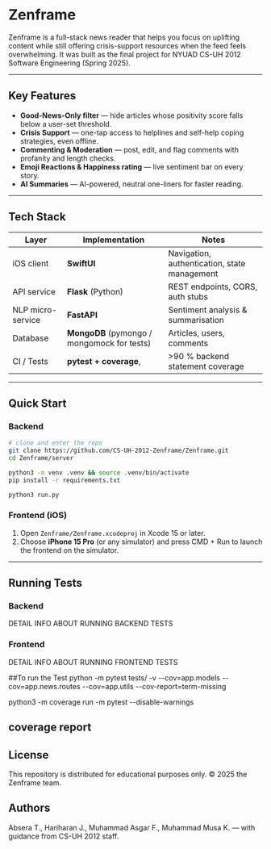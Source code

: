 # Zenframe

Zenframe is a full-stack news reader that helps you focus on uplifting content while still offering crisis-support resources when the feed feels overwhelming. It was built as the final project for NYUAD CS-UH 2012 Software Engineering (Spring 2025).&#x20;

---

## Key Features

* **Good-News-Only filter** — hide articles whose positivity score falls below a user-set threshold.
* **Crisis Support** — one-tap access to helplines and self-help coping strategies, even offline.
* **Commenting & Moderation** — post, edit, and flag comments with profanity and length checks.
* **Emoji Reactions & Happiness rating** — live sentiment bar on every story.
* **AI Summaries** — AI-powered, neutral one-liners for faster reading.&#x20;

---

## Tech Stack

| Layer             | Implementation                               | Notes                                        |
| ----------------- | -------------------------------------------- | -------------------------------------------- |
| iOS client        | **SwiftUI**                                  | Navigation, authentication, state management |
| API service       | **Flask** (Python)                           | REST endpoints, CORS, auth stubs             |
| NLP micro-service | **FastAPI**                                  | Sentiment analysis & summarisation           |
| Database          | **MongoDB** (pymongo / mongomock for tests)  | Articles, users, comments                    |
| CI / Tests        | **pytest + coverage**,                       | >90 % backend statement coverage             |

---

## Quick Start

### Backend

```bash
# clone and enter the repo
git clone https://github.com/CS-UH-2012-Zenframe/Zenframe.git
cd Zenframe/server

python3 -m venv .venv && source .venv/bin/activate
pip install -r requirements.txt

python3 run.py
```
### Frontend (iOS)

1. Open `Zenframe/Zenframe.xcodeproj` in Xcode 15 or later.
2. Choose **iPhone 15 Pro** (or any simulator) and press CMD + Run to launch the frontend on the simulator.

---

## Running Tests

### Backend

DETAIL INFO ABOUT RUNNING BACKEND TESTS

### Frontend

DETAIL INFO ABOUT RUNNING FRONTEND TESTS

##To run the Test
python -m pytest tests/ -v --cov=app.models --cov=app.news.routes --cov=app.utils --cov-report=term-missing


python3 -m coverage run -m pytest --disable-warnings

coverage report
---

## License

This repository is distributed for educational purposes only. © 2025 the Zenframe team.

## Authors

Absera T., Hariharan J., Muhammad Asgar F., Muhammad Musa K. — with guidance from CS-UH 2012 staff.&#x20;
